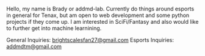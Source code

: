Hello, my name is Brady or addmd-lab. 
Currently do things around esports in general for Tenax, but am open to web development and some python projects if they come up.
I am interested in SciFi/Fantasy and also would like to further get into machine learnining.

General Inquiries: brightscalesfan27@gmail.com
Esports Inquiries: addmdtm@gmail.com

<!---
addmd-lab/addmd-lab is a ✨ special ✨ repository because its `README.md` (this file) appears on your GitHub profile.
You can click the Preview link to take a look at your changes.
--->
